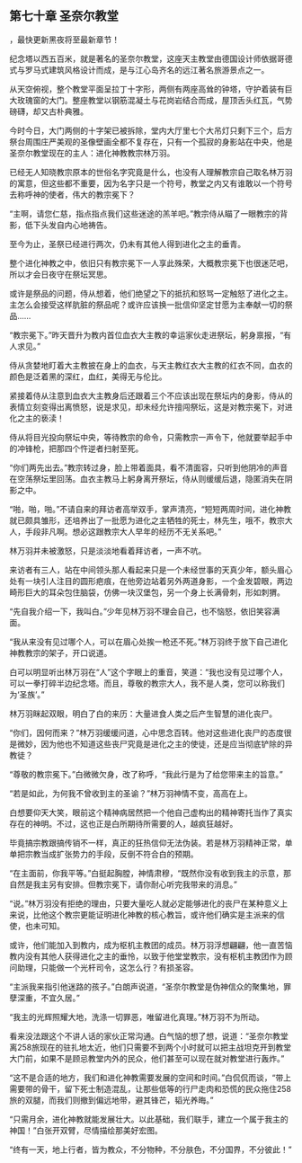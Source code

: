 ## 第七十章 圣奈尔教堂
，最快更新黑夜将至最新章节！

纪念塔以西五百米，就是著名的圣奈尔教堂，这座天主教堂由德国设计师依据哥德式与罗马式建筑风格设计而成，是与江心岛齐名的远江著名旅游景点之一。

从天空俯视，整个教堂平面呈拉丁十字形，两侧有两座高耸的钟塔，守护着装有巨大玫瑰窗的大门。整座教堂以钢筋混凝土与花岗岩结合而成，屋顶舌头红瓦，气势磅礴，却又古朴典雅。

今时今日，大门两侧的十字架已被拆除，堂内大厅里七个大吊灯只剩下三个，后方祭台周围庄严美观的圣像壁画全都不复存在，只有一个孤寂的身影站在中央，他是圣奈尔教堂现在的主人：进化神教教宗林万羽。

已经无人知晓教宗原本的世俗名字究竟是什么，也没有人理解教宗自己取名林万羽的寓意，但这些都不重要，因为名字只是一个符号，教堂之内又有谁敢以一个符号去称呼神的使者，伟大的教宗冕下？

“主啊，请您仁慈，指点指点我们这些迷途的羔羊吧。”教宗侍从瞄了一眼教宗的背影，低下头发自内心地祷告。

至今为止，圣祭已经进行两次，仍未有其他人得到进化之主的垂青。

整个进化神教之中，依旧只有教宗冕下一人享此殊荣，大概教宗冕下也很迷茫吧，所以才会日夜守在祭坛冥思。

或许是祭品的问题，侍从想着，他们绝望之下的抵抗和怒骂一定触怒了进化之主。主怎么会接受这样肮脏的祭品呢？或许应该换一批信仰坚定甘愿为主奉献一切的祭品……

“教宗冕下。”昨天晋升为教内首位血衣大主教的幸运家伙走进祭坛，躬身禀报，“有人求见。”

侍从贪婪地盯着大主教披在身上的血衣，与天主教红衣大主教的红衣不同，血衣的颜色是泛着黑的深红，血红，美得无与伦比。

紧接着侍从注意到血衣大主教身后还跟着三个不应该出现在祭坛内的身影，侍从的表情立刻变得出离愤怒，说是求见，却未经允许擅闯祭坛，这是对教宗冕下，对进化之主的亵渎！

侍从将目光投向祭坛中央，等待教宗的命令，只需教宗一声令下，他就要举起手中的冲锋枪，把那四个忤逆者扫射至死。

“你们两先出去。”教宗转过身，脸上带着面具，看不清面容，只听到他阴冷的声音在空荡祭坛里回荡。血衣主教马上躬身离开祭坛，侍从则缓缓后退，隐匿消失在阴影之中。

“啪，啪，啪。”不请自来的拜访者高举双手，掌声清亮，“短短两周时间，进化神教就已颇具雏形，还培养出了一批愿为进化之主牺牲的死士，林先生，哦不，教宗大人，手段非凡啊。想必这跟教宗大人早年的经历不无关系吧。”

林万羽并未被激怒，只是淡淡地看着拜访者，一声不吭。

来访者有三人，站在中间领头那人看起来只是一个未经世事的天真少年，额头眉心处有一块引人注目的圆形疤痕，在他旁边站着另外两道身影，一个金发碧眼，两边畸形巨大的耳朵包住脑袋，仿佛一块汉堡包，另一个身上长满骨刺，形如刺猬。

“先自我介绍一下，我叫白。”少年见林万羽不理会自己，也不恼怒，依旧笑容满面。

“我从来没有见过哪个人，可以在眉心处挨一枪还不死。”林万羽终于放下自己进化神教教宗的架子，开口说道。

白可以明显听出林万羽在“人”这个字眼上的重音，笑道：“我也没有见过哪个人，可以一拳打碎半边纪念塔。而且，尊敬的教宗大人，我不是人类，您可以称我们为‘圣族’。”

林万羽眯起双眼，明白了白的来历：大量进食人类之后产生智慧的进化丧尸。

“你们，因何而来？”林万羽缓缓问道，心中思念百转。他对这些进化丧尸的态度很是微妙，因为他也不知道这些丧尸究竟是进化之主的使徒，还是应当彻底铲除的异教徒？

“尊敬的教宗冕下。”白微微欠身，改了称呼，“我此行是为了给您带来主的旨意。”

“若是如此，为何我不曾收到主的圣谕？”林万羽神情不变，高高在上。

白想要仰天大笑，眼前这个精神病居然把一个他自己虚构出的精神寄托当作了真实存在的神明。不过，这也正是白所期待所需要的人，越疯狂越好。

毕竟搞宗教跟搞传销不一样，真正的狂热信仰无法伪装。若是林万羽精神正常，单单把宗教当成扩张势力的手段，反倒不符合白的预期。

“在主面前，你我平等。”白挺起胸膛，神情肃穆，“既然你没有收到我主的示意，那自然是我主另有安排。但教宗冕下，请你耐心听完我带来的消息。”

“说。”林万羽没有拒绝的理由，只要大量吃人就必定能够进化的丧尸在某种意义上来说，比他这个教宗更能证明进化神教的核心教旨，或许他们确实是主派来的信使，也未可知。

或许，他们能加入到教内，成为枢机主教团的成员。林万羽浮想翩翩，他一直苦恼教内没有其他人获得进化之主的垂怜，以致于他堂堂教宗，没有枢机主教团作为顾问助理，只能做一个光杆司令，这怎么行？有损圣容。

“主派我来指引他迷路的孩子。”白朗声说道，“圣奈尔教堂是伪神信众的聚集地，罪孽深重，不宜久居。”

“我主的光辉照耀大地，洗涤一切罪恶，唯留进化真理。”林万羽不为所动。

看来没法跟这个不讲人话的家伙正常沟通。白气恼的想了想，说道：“圣奈尔教堂离258旅现在的驻扎地太近，他们只需要不到两个小时就可以把主战坦克开到教堂大门前，如果不是顾忌教堂内外的民众，他们甚至可以现在就对教堂进行轰炸。”

“这不是合适的地方，我们和进化神教需要发展的空间和时间。”白侃侃而谈，“带上需要带的骨干，留下死士制造混乱，让那些低等的行尸走肉和恐慌的民众拖住258旅的双腿，而我们则撤到偏远地带，避其锋芒，韬光养晦。”

“只需月余，进化神教就能发展壮大。以此基础，我们联手，建立一个属于我主的神国！”白张开双臂，尽情描绘那美好宏图。

“终有一天，地上行者，皆为教众，不分物种，不分肤色，不分国界，不分彼此！”

